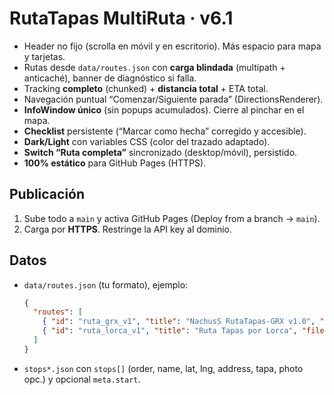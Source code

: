 # RutaTapas MultiRuta · v6.1

- Header no fijo (scrolla en móvil y en escritorio). Más espacio para mapa y tarjetas.
- Rutas desde `data/routes.json` con **carga blindada** (multipath + anticaché), banner de diagnóstico si falla.
- Tracking **completo** (chunked) + **distancia total** + ETA total.
- Navegación puntual “Comenzar/Siguiente parada” (DirectionsRenderer).
- **InfoWindow único** (sin popups acumulados). Cierre al pinchar en el mapa.
- **Checklist** persistente (“Marcar como hecha” corregido y accesible).
- **Dark/Light** con variables CSS (color del trazado adaptado).
- **Switch “Ruta completa”** sincronizado (desktop/móvil), persistido.
- **100% estático** para GitHub Pages (HTTPS).

## Publicación
1. Sube todo a `main` y activa GitHub Pages (Deploy from a branch → `main`).
2. Carga por **HTTPS**. Restringe la API key al dominio.

## Datos
- `data/routes.json` (tu formato), ejemplo:
  ```json
  {
    "routes": [
      { "id": "ruta_grx_v1", "title": "NachusS RutaTapas-GRX v1.0", "file": "data/stops.json" },
      { "id": "ruta_lorca_v1", "title": "Ruta Tapas por Lorca", "file": "data/stops_lorca.json" }
    ]
  }
  ```
- `stops*.json` con `stops[]` (order, name, lat, lng, address, tapa, photo opc.) y opcional `meta.start`.
